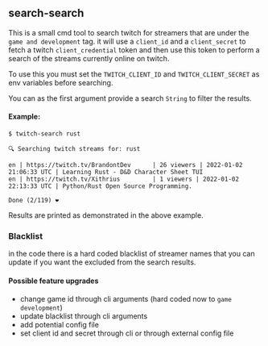 ## search-search

This is a small cmd tool to search twitch for streamers that are under the `game and development` tag.
it will use a `client_id` and a `client_secret` to fetch a twitch `client_credential` token and then use 
this token to perform a search of the streams currently online on twitch.

To use this you must set the `TWITCH_CLIENT_ID` and `TWITCH_CLIENT_SECRET` as env variables before searching.

You can as the first argument provide a search `String` to filter the results.

#### Example:
```
$ twitch-search rust

🔍 Searching twitch streams for: rust

en | https://twitch.tv/BrandontDev      | 26 viewers | 2022-01-02 21:06:33 UTC | Learning Rust - D&D Character Sheet TUI
en | https://twitch.tv/Xithrius         | 1 viewers | 2022-01-02 22:13:33 UTC | Python/Rust Open Source Programming.

Done (2/119) ❤
```

Results are printed as demonstrated in the above example.

### Blacklist
in the code there is a hard coded blacklist of streamer names that you can update if you want the excluded from the search results.

#### Possible feature upgrades
- change game id through cli arguments (hard coded now to `game development`)
- update blacklist through cli arguments
- add potential config file
- set client id and secret through cli or through external config file



